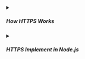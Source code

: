 <!-- https://brandfolder.com/workbench/extract-text-from-image -->
<!-- ![for root](/img/interviews/angular/OSIvsTCP.png) -->

<details>
<summary><h5>How HTTPS Works</h5></summary>

First of all, we need to know these terms:

- **A server** is like a shop that sells products or services to customers over the internet. For example, a website is a service that a server sells to web browsers.
- **A client** is ***like a customer*** who wants to buy the products or services that the server sells. For example, a web browser is a customer who wants to buy a website.
- **A public key** is ***like a lock*** that can lock or unlock a box. A public key can lock a box, but not unlock it.
- **A private key** is ***like a secret key*** that only the owner of the lock knows and keeps safe.
- **A CA** is ***like an agency*** that checks and confirms the identity and ownership of shops. A CA also gives shops certificates that contain their locks and other information. 
- **A certificate** is ***like a license*** that proves who the shop is and what its lock is.

I hope this analogy helps you understand better.

#### How Server Sign Public Key with CA 

![CA](/img/interviews/design-system/CA.png)

1. The server sends its lock & box and some information about itself to the CA. 
2. The CA checks if the server is who it says it is and if it owns the address it uses. 
3. The CA then puts a certificate and other information as well as the CA's signature in the box, lock it & gives to the server.

#### Client-Server Hand Shaking

![https shaking](/img/interviews/design-system/https-shaking.png)

1. When a customer connects to a server
2. The server sends its certificate to the customer. 
3. The customer checks the certificate and verifies that it is valid and issued by a trusted CA. 
    - Client sends server's certificate & info of the current server it's communicating to CA 
    - CA unlocks the certificate using it's secret key & verify that the info of the current server is same as the info in the certificate. So, this's proof of identity, there's no interceptor/hacker/middle man between them. 
4. The customer also gets the server's lock from the certificate. The customer then uses the server's lock to lock some data & share client's secret key and send it back to the server. 
5. The server uses its secret key to unlock the data and send an acknowledgment message to the customer. Now both parties have some data that they can use to lock and unlock more data for this session only. They can communicate securely using client's shared secret key.

</details>


<details>
<summary><h5>HTTPS Implement in Node.js</h5></summary>

HTTPS is the HTTP protocol over TLS/SSL, which provides encryption and authentication for web communication. To implement HTTPS in Node.js, you need to use the built-in https module, which provides both low-level and high-level APIs for creating HTTPS servers and clients. You can also use third-party libraries or frameworks that support HTTPS, such as Express.js, Koa.js, or Fastify.

To create an HTTPS server in Node.js, you need to provide a key and a certificate as options to the https.createServer() method. You can generate a self-signed key and ***certificate for testing purposes using the `openssl` command, or obtain them from a trusted certificate authority***. For example:

```js
// Import the https and fs modules
const https = require("https");
const fs = require("fs");

// Read the key and certificate files
const key = fs.readFileSync("server.key");
const cert = fs.readFileSync("server.cert");

// Create an HTTPS server with the key and certificate
const server = https.createServer({ key, cert });

// Listen for incoming requests
server.on("request", (req, res) => {
  // Write some response headers
  res.writeHead(200, {
    "content-type": "text/html",
  });

  // Write some response body
  res.end("<h1>Hello HTTPS</h1>");
});

// Start listening on port 3000
server.listen(3000);
```

To create an HTTPS client in Node.js, you can use the https.request() or https.get() methods, which are similar to the http.request() and http.get() methods, but use HTTPS by default. For example:

```js
// Import the https module
const https = require("https");

// Create an HTTPS request to example.com
const req = https.request(
  {
    hostname: "example.com",
    path: "/",
    method: "GET",
  },
  (res) => {
    // Handle the response headers
    console.log(res.statusCode);
    console.log(res.headers);

    // Handle the response body
    res.setEncoding("utf8");
    let data = "";
    res.on("data", (chunk) => {
      // Append each chunk to the data string
      data += chunk;
    });
    res.on("end", () => {
      // Log the entire response body
      console.log(data);
    });
  }
);

// Handle any errors in the request
req.on("error", (err) => console.error(err));

// End the request
req.end();
```

</details>
